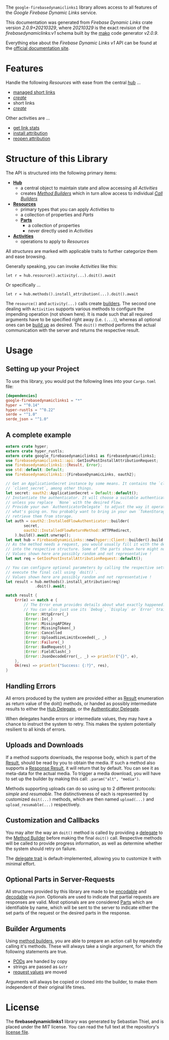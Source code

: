 <!---
DO NOT EDIT !
This file was generated automatically from 'src/mako/api/README.md.mako'
DO NOT EDIT !
-->
The `google-firebasedynamiclinks1` library allows access to all features of the *Google Firebase Dynamic Links* service.

This documentation was generated from *Firebase Dynamic Links* crate version *2.0.9+20210329*, where *20210329* is the exact revision of the *firebasedynamiclinks:v1* schema built by the [mako](http://www.makotemplates.org/) code generator *v2.0.9*.

Everything else about the *Firebase Dynamic Links* *v1* API can be found at the
[official documentation site](https://firebase.google.com/docs/dynamic-links/).
# Features

Handle the following *Resources* with ease from the central [hub](https://docs.rs/google-firebasedynamiclinks1/2.0.9+20210329/google_firebasedynamiclinks1/FirebaseDynamicLinks) ... 

* [managed short links](https://docs.rs/google-firebasedynamiclinks1/2.0.9+20210329/google_firebasedynamiclinks1/api::ManagedShortLink)
 * [*create*](https://docs.rs/google-firebasedynamiclinks1/2.0.9+20210329/google_firebasedynamiclinks1/api::ManagedShortLinkCreateCall)
* short links
 * [*create*](https://docs.rs/google-firebasedynamiclinks1/2.0.9+20210329/google_firebasedynamiclinks1/api::ShortLinkCreateCall)

Other activities are ...

* [get link stats](https://docs.rs/google-firebasedynamiclinks1/2.0.9+20210329/google_firebasedynamiclinks1/api::MethodGetLinkStatCall)
* [install attribution](https://docs.rs/google-firebasedynamiclinks1/2.0.9+20210329/google_firebasedynamiclinks1/api::MethodInstallAttributionCall)
* [reopen attribution](https://docs.rs/google-firebasedynamiclinks1/2.0.9+20210329/google_firebasedynamiclinks1/api::MethodReopenAttributionCall)



# Structure of this Library

The API is structured into the following primary items:

* **[Hub](https://docs.rs/google-firebasedynamiclinks1/2.0.9+20210329/google_firebasedynamiclinks1/FirebaseDynamicLinks)**
    * a central object to maintain state and allow accessing all *Activities*
    * creates [*Method Builders*](https://docs.rs/google-firebasedynamiclinks1/2.0.9+20210329/google_firebasedynamiclinks1/client::MethodsBuilder) which in turn
      allow access to individual [*Call Builders*](https://docs.rs/google-firebasedynamiclinks1/2.0.9+20210329/google_firebasedynamiclinks1/client::CallBuilder)
* **[Resources](https://docs.rs/google-firebasedynamiclinks1/2.0.9+20210329/google_firebasedynamiclinks1/client::Resource)**
    * primary types that you can apply *Activities* to
    * a collection of properties and *Parts*
    * **[Parts](https://docs.rs/google-firebasedynamiclinks1/2.0.9+20210329/google_firebasedynamiclinks1/client::Part)**
        * a collection of properties
        * never directly used in *Activities*
* **[Activities](https://docs.rs/google-firebasedynamiclinks1/2.0.9+20210329/google_firebasedynamiclinks1/client::CallBuilder)**
    * operations to apply to *Resources*

All *structures* are marked with applicable traits to further categorize them and ease browsing.

Generally speaking, you can invoke *Activities* like this:

```Rust,ignore
let r = hub.resource().activity(...).doit().await
```

Or specifically ...

```ignore
let r = hub.methods().install_attribution(...).doit().await
```

The `resource()` and `activity(...)` calls create [builders][builder-pattern]. The second one dealing with `Activities` 
supports various methods to configure the impending operation (not shown here). It is made such that all required arguments have to be 
specified right away (i.e. `(...)`), whereas all optional ones can be [build up][builder-pattern] as desired.
The `doit()` method performs the actual communication with the server and returns the respective result.

# Usage

## Setting up your Project

To use this library, you would put the following lines into your `Cargo.toml` file:

```toml
[dependencies]
google-firebasedynamiclinks1 = "*"
hyper = "^0.14"
hyper-rustls = "^0.22"
serde = "^1.0"
serde_json = "^1.0"
```

## A complete example

```Rust
extern crate hyper;
extern crate hyper_rustls;
extern crate google_firebasedynamiclinks1 as firebasedynamiclinks1;
use firebasedynamiclinks1::api::GetIosPostInstallAttributionRequest;
use firebasedynamiclinks1::{Result, Error};
use std::default::Default;
use firebasedynamiclinks1::{FirebaseDynamicLinks, oauth2};

// Get an ApplicationSecret instance by some means. It contains the `client_id` and 
// `client_secret`, among other things.
let secret: oauth2::ApplicationSecret = Default::default();
// Instantiate the authenticator. It will choose a suitable authentication flow for you, 
// unless you replace  `None` with the desired Flow.
// Provide your own `AuthenticatorDelegate` to adjust the way it operates and get feedback about 
// what's going on. You probably want to bring in your own `TokenStorage` to persist tokens and
// retrieve them from storage.
let auth = oauth2::InstalledFlowAuthenticator::builder(
        secret,
        oauth2::InstalledFlowReturnMethod::HTTPRedirect,
    ).build().await.unwrap();
let mut hub = FirebaseDynamicLinks::new(hyper::Client::builder().build(hyper_rustls::HttpsConnector::with_native_roots()), auth);
// As the method needs a request, you would usually fill it with the desired information
// into the respective structure. Some of the parts shown here might not be applicable !
// Values shown here are possibly random and not representative !
let mut req = GetIosPostInstallAttributionRequest::default();

// You can configure optional parameters by calling the respective setters at will, and
// execute the final call using `doit()`.
// Values shown here are possibly random and not representative !
let result = hub.methods().install_attribution(req)
             .doit().await;

match result {
    Err(e) => match e {
        // The Error enum provides details about what exactly happened.
        // You can also just use its `Debug`, `Display` or `Error` traits
         Error::HttpError(_)
        |Error::Io(_)
        |Error::MissingAPIKey
        |Error::MissingToken(_)
        |Error::Cancelled
        |Error::UploadSizeLimitExceeded(_, _)
        |Error::Failure(_)
        |Error::BadRequest(_)
        |Error::FieldClash(_)
        |Error::JsonDecodeError(_, _) => println!("{}", e),
    },
    Ok(res) => println!("Success: {:?}", res),
}

```
## Handling Errors

All errors produced by the system are provided either as [Result](https://docs.rs/google-firebasedynamiclinks1/2.0.9+20210329/google_firebasedynamiclinks1/client::Result) enumeration as return value of
the doit() methods, or handed as possibly intermediate results to either the 
[Hub Delegate](https://docs.rs/google-firebasedynamiclinks1/2.0.9+20210329/google_firebasedynamiclinks1/client::Delegate), or the [Authenticator Delegate](https://docs.rs/yup-oauth2/*/yup_oauth2/trait.AuthenticatorDelegate.html).

When delegates handle errors or intermediate values, they may have a chance to instruct the system to retry. This 
makes the system potentially resilient to all kinds of errors.

## Uploads and Downloads
If a method supports downloads, the response body, which is part of the [Result](https://docs.rs/google-firebasedynamiclinks1/2.0.9+20210329/google_firebasedynamiclinks1/client::Result), should be
read by you to obtain the media.
If such a method also supports a [Response Result](https://docs.rs/google-firebasedynamiclinks1/2.0.9+20210329/google_firebasedynamiclinks1/client::ResponseResult), it will return that by default.
You can see it as meta-data for the actual media. To trigger a media download, you will have to set up the builder by making
this call: `.param("alt", "media")`.

Methods supporting uploads can do so using up to 2 different protocols: 
*simple* and *resumable*. The distinctiveness of each is represented by customized 
`doit(...)` methods, which are then named `upload(...)` and `upload_resumable(...)` respectively.

## Customization and Callbacks

You may alter the way an `doit()` method is called by providing a [delegate](https://docs.rs/google-firebasedynamiclinks1/2.0.9+20210329/google_firebasedynamiclinks1/client::Delegate) to the 
[Method Builder](https://docs.rs/google-firebasedynamiclinks1/2.0.9+20210329/google_firebasedynamiclinks1/client::CallBuilder) before making the final `doit()` call. 
Respective methods will be called to provide progress information, as well as determine whether the system should 
retry on failure.

The [delegate trait](https://docs.rs/google-firebasedynamiclinks1/2.0.9+20210329/google_firebasedynamiclinks1/client::Delegate) is default-implemented, allowing you to customize it with minimal effort.

## Optional Parts in Server-Requests

All structures provided by this library are made to be [encodable](https://docs.rs/google-firebasedynamiclinks1/2.0.9+20210329/google_firebasedynamiclinks1/client::RequestValue) and 
[decodable](https://docs.rs/google-firebasedynamiclinks1/2.0.9+20210329/google_firebasedynamiclinks1/client::ResponseResult) via *json*. Optionals are used to indicate that partial requests are responses 
are valid.
Most optionals are are considered [Parts](https://docs.rs/google-firebasedynamiclinks1/2.0.9+20210329/google_firebasedynamiclinks1/client::Part) which are identifiable by name, which will be sent to 
the server to indicate either the set parts of the request or the desired parts in the response.

## Builder Arguments

Using [method builders](https://docs.rs/google-firebasedynamiclinks1/2.0.9+20210329/google_firebasedynamiclinks1/client::CallBuilder), you are able to prepare an action call by repeatedly calling it's methods.
These will always take a single argument, for which the following statements are true.

* [PODs][wiki-pod] are handed by copy
* strings are passed as `&str`
* [request values](https://docs.rs/google-firebasedynamiclinks1/2.0.9+20210329/google_firebasedynamiclinks1/client::RequestValue) are moved

Arguments will always be copied or cloned into the builder, to make them independent of their original life times.

[wiki-pod]: http://en.wikipedia.org/wiki/Plain_old_data_structure
[builder-pattern]: http://en.wikipedia.org/wiki/Builder_pattern
[google-go-api]: https://github.com/google/google-api-go-client

# License
The **firebasedynamiclinks1** library was generated by Sebastian Thiel, and is placed 
under the *MIT* license.
You can read the full text at the repository's [license file][repo-license].

[repo-license]: https://github.com/Byron/google-apis-rsblob/main/LICENSE.md
